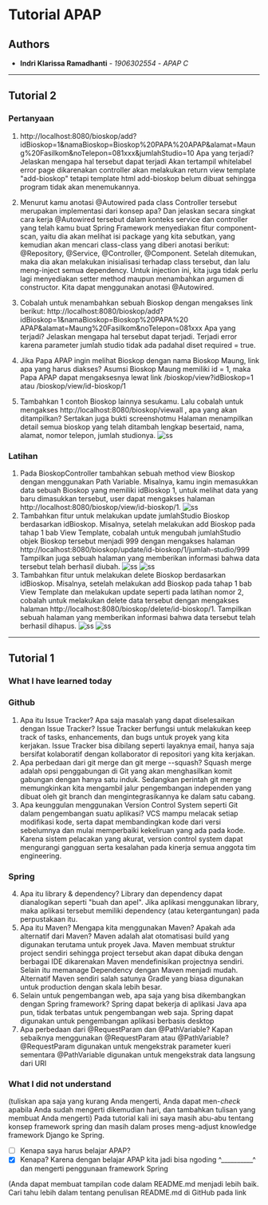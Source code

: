 # Tutorial APAP
## Authors
* **Indri Klarissa Ramadhanti** - *1906302554* - *APAP C*
---
## Tutorial 2
### Pertanyaan
1. http://localhost:8080/bioskop/add?idBioskop=1&namaBioskop=Bioskop%20PAPA%20APAP&alamat=Maung%20Fasilkom&noTelepon=081xxx&jumlahStudio=10 Apa yang terjadi? Jelaskan mengapa hal tersebut dapat terjadi 
Akan tertampil whitelabel error page dikarenakan controller akan melakukan return view template "add-bioskop" tetapi template html add-bioskop belum dibuat sehingga program tidak akan menemukannya.

2. Menurut kamu anotasi @Autowired pada class Controller tersebut merupakan implementasi dari konsep apa? Dan jelaskan secara singkat cara kerja @Autowired tersebut dalam konteks service dan controller yang telah kamu buat
Spring Framework menyediakan fitur component-scan, yaitu dia akan melihat isi package yang kita sebutkan, yang kemudian akan mencari class-class yang diberi anotasi berikut: @Repository, @Service, @Controller, @Component.
Setelah ditemukan, maka dia akan melakukan inisialisasi terhadap class tersebut, dan lalu meng-inject semua dependency. Untuk injection ini, kita juga tidak perlu lagi menyediakan setter method maupun menambahkan argumen di constructor. Kita dapat menggunakan anotasi @Autowired.

3. Cobalah untuk menambahkan sebuah Bioskop dengan mengakses link berikut: http://localhost:8080/bioskop/add?idBioskop=1&namaBioskop=Bioskop%20PAPA%20 APAP&alamat=Maung%20Fasilkom&noTelepon=081xxx Apa yang terjadi? Jelaskan mengapa hal tersebut dapat terjadi.
Terjadi error karena parameter jumlah studio tidak ada padahal diset required = true.

4. Jika Papa APAP ingin melihat Bioskop dengan nama Bioskop Maung, link apa yang harus diakses?
Asumsi Bioskop Maung memiliki id = 1, maka Papa APAP dapat mengaksesnya lewat link /bioskop/view?idBioskop=1 atau /bioskop/view/id-bioskop/1

5. Tambahkan 1 contoh Bioskop lainnya sesukamu. Lalu cobalah untuk mengakses http://localhost:8080/bioskop/viewall , apa yang akan ditampilkan? Sertakan juga bukti screenshotmu
Halaman menampilkan detail semua bioskop yang telah ditambah lengkap besertaid, nama, alamat, nomor telepon, jumlah studionya. 
![ss](https://i.ibb.co/h8N2mhD/Screenshot-1869.png)

### Latihan
1. Pada BioskopController tambahkan sebuah method view Bioskop dengan menggunakan Path Variable. Misalnya, kamu ingin memasukkan data sebuah Bioskop yang memiliki idBioskop 1, untuk melihat data yang baru dimasukkan tersebut, user dapat mengakses halaman http://localhost:8080/bioskop/view/id-bioskop/1. 
![ss](https://i.ibb.co/3fNFVRr/Screenshot-1867.png)
2. Tambahkan fitur untuk melakukan update jumlahStudio Bioskop berdasarkan idBioskop. Misalnya, setelah melakukan add Bioskop pada tahap 1 bab View Template, cobalah untuk mengubah jumlahStudio objek Bioskop tersebut menjadi 999 dengan mengakses halaman http://localhost:8080/bioskop/update/id-bioskop/1/jumlah-studio/999 Tampilkan juga sebuah halaman yang memberikan informasi bahwa data tersebut telah berhasil diubah. 
![ss](https://i.ibb.co/C8s4sZq/Screenshot-1868.png) ![ss](https://i.ibb.co/h8N2mhD/Screenshot-1869.png)
3. Tambahkan fitur untuk melakukan delete Bioskop berdasarkan idBioskop. Misalnya, setelah melakukan add Bioskop pada tahap 1 bab View Template dan melakukan update seperti pada latihan nomor 2, cobalah untuk melakukan delete data tersebut dengan mengakses halaman http://localhost:8080/bioskop/delete/id-bioskop/1. Tampilkan sebuah halaman yang memberikan informasi bahwa data tersebut telah berhasil dihapus.
![ss](https://i.ibb.co/xSPVdHM/Screenshot-1870.png) ![ss](https://i.ibb.co/rcH0h31/Screenshot-1871.png)

---
## Tutorial 1
### What I have learned today
### Github
1. Apa itu Issue Tracker? Apa saja masalah yang dapat diselesaikan dengan Issue Tracker?
Issue Tracker berfungsi untuk melakukan keep track of tasks, enhancements, dan bugs untuk proyek yang kita kerjakan. Issue Tracker bisa dibilang seperti layaknya email, hanya saja bersifat kolaboratif dengan kollaborator di repositori yang kita kerjakan.
2. Apa perbedaan dari git merge dan git merge --squash?
Squash merge adalah opsi penggabungan di Git yang akan menghasilkan komit gabungan dengan hanya satu induk. Sedangkan perintah git merge memungkinkan kita mengambil jalur pengembangan independen yang dibuat oleh git branch dan mengintegrasikannya ke dalam satu cabang.
3. Apa keunggulan menggunakan Version Control System seperti Git dalam pengembangan
suatu aplikasi?
VCS mampu melacak setiap modifikasi kode, serta dapat membandingkan kode dari versi sebelumnya dan mulai memperbaiki kekeliruan yang ada pada kode. Karena sistem pelacakan yang akurat, version control system dapat mengurangi gangguan serta kesalahan pada kinerja semua anggota tim engineering.


### Spring
4. Apa itu library & dependency?
Library dan dependency dapat dianalogikan seperti "buah dan apel". Jika aplikasi menggunakan library, maka aplikasi tersebut memiliki dependency (atau ketergantungan) pada perpustakaan itu.
5. Apa itu Maven? Mengapa kita menggunakan Maven? Apakah ada alternatif dari Maven?
Maven adalah alat otomatisasi build yang digunakan terutama untuk proyek Java. Maven membuat struktur project sendiri sehingga project tersebut akan dapat dibuka dengan berbagai IDE dikarenakan Maven mendefinisikan projectnya sendiri. Selain itu memanage Dependency dengan Maven menjadi mudah. Alternatif Maven sendiri salah satunya Gradle yang biasa digunakan untuk production dengan skala lebih besar.
6. Selain untuk pengembangan web, apa saja yang bisa dikembangkan dengan Spring framework?
Spring dapat bekerja di aplikasi Java apa pun, tidak terbatas untuk pengembangan web saja. Spring dapat digunakan untuk pengembangan aplikasi berbasis desktop
7. Apa perbedaan dari @RequestParam dan @PathVariable? Kapan sebaiknya
menggunakan @RequestParam atau @PathVariable?
@RequestParam digunakan untuk mengekstrak parameter kueri sementara @PathVariable digunakan untuk mengekstrak data langsung dari URI

### What I did not understand
(tuliskan apa saja yang kurang Anda mengerti, Anda dapat men-_check_ apabila Anda
sudah mengerti dikemudian hari, dan tambahkan tulisan yang membuat Anda mengerti)
Pada tutorial kali ini saya masih abu-abu tentang konsep framework spring dan masih dalam proses
meng-adjust knowledge framework Django ke Spring.

- [ ] Kenapa saya harus belajar APAP?
- [x] Kenapa?
Karena dengan belajar APAP kita jadi bisa ngoding ^__________^ dan mengerti penggunaan framework Spring

(Anda dapat membuat tampilan code dalam README.md menjadi lebih baik. Cari tahu
lebih dalam tentang penulisan README.md di GitHub pada link
